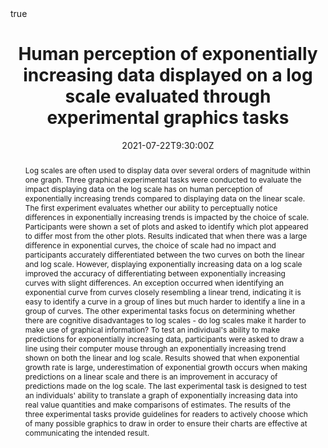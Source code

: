 ---
abstract: Log scales are often used to display data over several orders of magnitude within one graph. Three graphical experimental tasks were conducted to evaluate the impact displaying data on the log scale has on human perception of exponentially increasing trends compared to displaying data on the linear scale. The first experiment evaluates whether our ability to perceptually notice differences in exponentially increasing trends is impacted by the choice of scale. Participants were shown a set of plots and asked to identify which plot appeared to differ most from the other plots. Results indicated that when there was a large difference in exponential curves, the choice of scale had no impact and participants accurately differentiated between the two curves on both the linear and log scale. However, displaying exponentially increasing data on a log scale improved the accuracy of differentiating between exponentially increasing curves with slight differences. An exception occurred when identifying an exponential curve from curves closely resembling a linear trend, indicating it is easy to identify a curve in a group of lines but much harder to identify a line in a group of curves. The other experimental tasks focus on determining whether there are cognitive disadvantages to log scales - do log scales make it harder to make use of graphical information? To test an individual's ability to make predictions for exponentially increasing data, participants were asked to draw a line using their computer mouse through an exponentially increasing trend shown on both the linear and log scale. Results showed that when exponential growth rate is large, underestimation of exponential growth occurs when making predictions on a linear scale and there is an improvement in accuracy of predictions made on the log scale. The last experimental task is designed to test an individuals' ability to translate a graph of exponentially increasing data into real value quantities and make comparisons of estimates. The results of the three experimental tasks provide guidelines for readers to actively choose which of many possible graphics to draw in order to ensure their charts are effective at communicating the intended result.

address:
  city: 
  country: 
  postcode: 
  region: 
  street: 
all_day: false
authors: [Emily Robinson]
date: "2021-07-22T9:30:00Z"
date_end:
event: Ph.D. Preliminary Exam
event_url: 
featured: true
image:
  # caption:
  # focal_point: Right
links:
# - icon: twitter
#   icon_pack: fab
#   name: Follow
#   url: 
location: University of Nebraska - Lincoln
math: true
projects:
- internal-project
publishDate: "2021-04-05T16:00:00Z"
# slides: example
summary: Log scales are often used to display data over several orders of magnitude within one graph. Three graphical experimental tasks were conducted to evaluate the impact displaying data on the log scale has on human perception of exponentially increasing trends compared to displaying data on the linear scale. The first experiment evaluates whether our ability to perceptually notice differences in exponentially increasing trends is impacted by the choice of scale. Participants were shown a set of plots and asked to identify which plot appeared to differ most from the other plots. The other experimental tasks focus on determining whether there are cognitive disadvantages to log scales - do log scales make it harder to make use of graphical information? To test an individual's ability to make predictions for exponentially increasing data, participants were asked to draw a line using their computer mouse through an exponentially increasing trend shown on both the linear and log scale. The last experimental task is designed to test an individuals' ability to translate a graph of exponentially increasing data into real value quantities and make comparisons of estimates. The results of the three experimental tasks provide guidelines for readers to actively choose which of many possible graphics to draw in order to ensure their charts are effective at communicating the intended result.
tags: 
  - Log Scale
  - Graphics
  - Perception
  - Experimental Design
  - r2d3
title: Human perception of exponentially increasing data displayed on a log scale evaluated through experimental graphics tasks
url_code: "https://github.com/earobinson95/presentations/blob/master/Dissertation/2021-07-22-preliminary-exam/index.rmd"
url_pdf: ""
url_slides: "https://earobinson95.github.io/presentations/Dissertation/2021-07-22-preliminary-exam/index.html#1"
url_video: ""
---